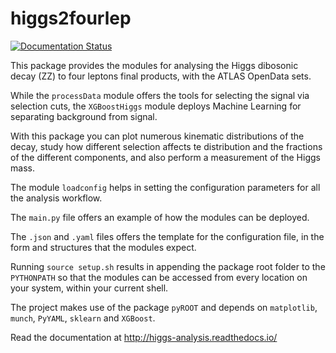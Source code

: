 # higgs2fourlep
[![Documentation Status](https://readthedocs.org/projects/higgs-analysis/badge/?version=latest)](https://higgs-analysis.readthedocs.io/en/latest/?badge=latest)

This package provides the modules for analysing the Higgs dibosonic decay (ZZ) to four leptons final products, with the ATLAS OpenData sets.

While the `processData` module offers the tools for selecting the signal via selection cuts, the `XGBoostHiggs` module deploys Machine Learning for separating background from signal.

With this package you can plot numerous kinematic distributions of the decay, study how different selection affects te distribution and the fractions of the different components, and also perform a measurement of the Higgs mass.

The module `loadconfig` helps in setting the configuration parameters for all the analysis workflow.

The `main.py` file offers an example of how the modules can be deployed.

The `.json` and `.yaml` files offers the template for the configuration file, in the form and structures that the modules expect.

Running `source setup.sh` results in appending the package root folder to the `PYTHONPATH` so that the modules can be accessed from every location on your system, within your current shell. 

The project makes use of the package `pyROOT` and depends on `matplotlib`, `munch`, `PyYAML`, `sklearn` and `XGBoost`.

Read the documentation at http://higgs-analysis.readthedocs.io/
